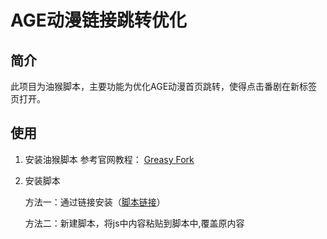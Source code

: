 # AGE动漫链接跳转优化
## 简介
此项目为油猴脚本，主要功能为优化AGE动漫首页跳转，使得点击番剧在新标签页打开。
## 使用
1. 安装油猴脚本
    参考官网教程： [Greasy Fork](https://greasyfork.org/zh-CN)

2. 安装脚本

    方法一：通过链接安装（[脚本链接](https://greasyfork.org/zh-CN/scripts/452946-age%E5%8A%A8%E6%BC%AB%E9%93%BE%E6%8E%A5%E8%B7%B3%E8%BD%AC%E4%BC%98%E5%8C%96)）

    方法二：新建脚本，将js中内容粘贴到脚本中,覆盖原内容